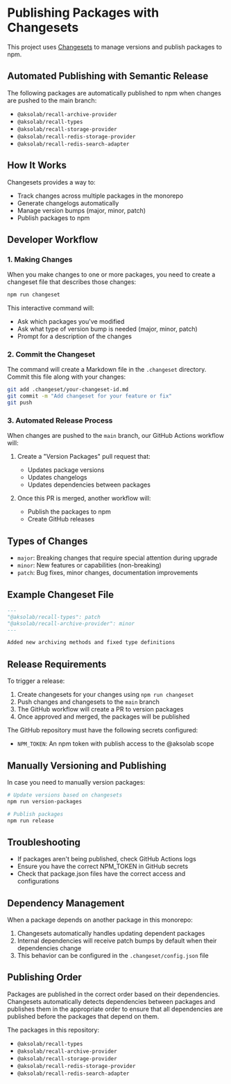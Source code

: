 # Publishing Packages with Changesets

This project uses [Changesets](https://github.com/changesets/changesets) to manage versions and publish packages to npm.

## Automated Publishing with Semantic Release

The following packages are automatically published to npm when changes are pushed to the main branch:

- `@aksolab/recall-archive-provider`
- `@aksolab/recall-types`
- `@aksolab/recall-storage-provider`
- `@aksolab/recall-redis-storage-provider`
- `@aksolab/recall-redis-search-adapter`

## How It Works

Changesets provides a way to:
- Track changes across multiple packages in the monorepo
- Generate changelogs automatically
- Manage version bumps (major, minor, patch)
- Publish packages to npm

## Developer Workflow

### 1. Making Changes

When you make changes to one or more packages, you need to create a changeset file that describes those changes:

```bash
npm run changeset
```

This interactive command will:
- Ask which packages you've modified
- Ask what type of version bump is needed (major, minor, patch)
- Prompt for a description of the changes

### 2. Commit the Changeset

The command will create a Markdown file in the `.changeset` directory. Commit this file along with your changes:

```bash
git add .changeset/your-changeset-id.md
git commit -m "Add changeset for your feature or fix"
git push
```

### 3. Automated Release Process

When changes are pushed to the `main` branch, our GitHub Actions workflow will:

1. Create a "Version Packages" pull request that:
   - Updates package versions
   - Updates changelogs
   - Updates dependencies between packages

2. Once this PR is merged, another workflow will:
   - Publish the packages to npm
   - Create GitHub releases

## Types of Changes

- `major`: Breaking changes that require special attention during upgrade
- `minor`: New features or capabilities (non-breaking)
- `patch`: Bug fixes, minor changes, documentation improvements

## Example Changeset File

```md
---
"@aksolab/recall-types": patch
"@aksolab/recall-archive-provider": minor
---

Added new archiving methods and fixed type definitions
```

## Release Requirements

To trigger a release:

1. Create changesets for your changes using `npm run changeset`
2. Push changes and changesets to the `main` branch
3. The GitHub workflow will create a PR to version packages
4. Once approved and merged, the packages will be published

The GitHub repository must have the following secrets configured:
- `NPM_TOKEN`: An npm token with publish access to the @aksolab scope

## Manually Versioning and Publishing

In case you need to manually version packages:

```bash
# Update versions based on changesets
npm run version-packages

# Publish packages
npm run release
```

## Troubleshooting

- If packages aren't being published, check GitHub Actions logs
- Ensure you have the correct NPM_TOKEN in GitHub secrets
- Check that package.json files have the correct access and configurations

## Dependency Management

When a package depends on another package in this monorepo:

1. Changesets automatically handles updating dependent packages
2. Internal dependencies will receive patch bumps by default when their dependencies change
3. This behavior can be configured in the `.changeset/config.json` file

## Publishing Order

Packages are published in the correct order based on their dependencies. Changesets automatically detects dependencies between packages and publishes them in the appropriate order to ensure that all dependencies are published before the packages that depend on them.

The packages in this repository:

- `@aksolab/recall-types`
- `@aksolab/recall-archive-provider`
- `@aksolab/recall-storage-provider`
- `@aksolab/recall-redis-storage-provider`
- `@aksolab/recall-redis-search-adapter` 
